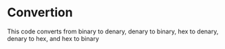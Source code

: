 # Convertion
This code converts from binary to denary, denary to binary, hex to denary, denary to hex, and hex to binary

